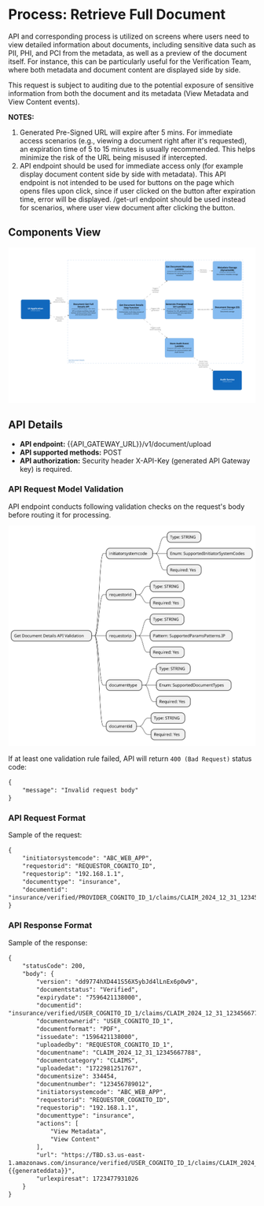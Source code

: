 # Process: Retrieve Full Document

API and corresponding process is utilized on screens where users need to view detailed information about documents, including sensitive data such as PII, PHI, and PCI from the metadata, as well as a preview of the document itself. For instance, this can be particularly useful for the Verification Team, where both metadata and document content are displayed side by side.

This request is subject to auditing due to the potential exposure of sensitive information from both the document and its metadata (View Metadata and View Content events).

**NOTES:** 

1. Generated Pre-Signed URL will expire after 5 mins. For immediate access scenarios (e.g., viewing a document right after it's requested), an expiration time of 5 to 15 minutes is usually recommended. This helps minimize the risk of the URL being misused if intercepted.
2. API endpoint should be used for immediate access only (for example display document content side by side with metadata). This API endpoint is not intended to be used for buttons on the page which opens files upon click, since if user clicked on the button after expiration time, error will be displayed. /get-url endpoint should be used instead for scenarios, where user view document after clicking the button.


## Components View

![Components View](https://github.com/daria-serkova/aws-cdk/blob/main/documents-services/documents-management-solution/architecture/documents-storage-and-retrieval/process-retrieve-full-document/process-diagram.svg)

## API Details

- **API endpoint:** {{API_GATEWAY_URL}}/v1/document/upload
- **API supported methods:** POST
- **API authorization:** Security header X-API-Key (generated API Gateway key) is required.

### API Request Model Validation

API endpoint conducts following validation checks on the request's body before routing it for processing.

![Validation Rules](https://github.com/daria-serkova/aws-cdk/blob/main/documents-services/documents-management-solution/architecture/documents-storage-and-retrieval/process-retrieve-full-document/api-validation-rules.svg)

If at least one validation rule failed, API will return `400 (Bad Request)` status code:

```
{
    "message": "Invalid request body"
}
```

### API Request Format

Sample of the request:

```
{
    "initiatorsystemcode": "ABC_WEB_APP",
    "requestorid": "REQUESTOR_COGNITO_ID",
    "requestorip": "192.168.1.1",
    "documenttype": "insurance",
    "documentid": "insurance/verified/PROVIDER_COGNITO_ID_1/claims/CLAIM_2024_12_31_12345667788.PDF"
}

```

### API Response Format

Sample of the response:

```
{
    "statusCode": 200,
    "body": {
        "version": "dd9774hXD441S56X5ybJd4lLnEx6p0w9",
        "documentstatus": "Verified",
        "expirydate": "7596421138000",
        "documentid": "insurance/verified/USER_COGNITO_ID_1/claims/CLAIM_2024_12_31_12345667788.PDF",
        "documentownerid": "USER_COGNITO_ID_1",
        "documentformat": "PDF",
        "issuedate": "1596421138000",
        "uploadedby": "REQUESTOR_COGNITO_ID_1",
        "documentname": "CLAIM_2024_12_31_12345667788",
        "documentcategory": "CLAIMS",
        "uploadedat": "1722981251767",
        "documentsize": 334454,
        "documentnumber": "123456789012",
        "initiatorsystemcode": "ABC_WEB_APP",
        "requestorid": "REQUESTOR_COGNITO_ID",
        "requestorip": "192.168.1.1",
        "documenttype": "insurance",
        "actions": [
            "View Metadata",
            "View Content"
        ],
        "url": "https://TBD.s3.us-east-1.amazonaws.com/insurance/verified/USER_COGNITO_ID_1/claims/CLAIM_2024_12_31_12345667788.PDF?{{generateddata}}",
        "urlexpiresat": 1723477931026
    }
}
```